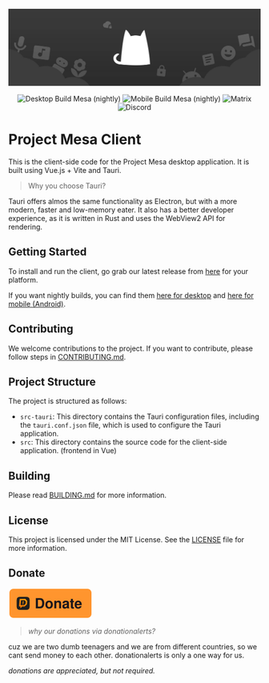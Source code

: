 ![Start background image for GitHub's README](public/startbgforgithub.jpg)

<div align="center">
    <img alt="Desktop Build Mesa (nightly)" src="https://github.com/standard-group/mesa-client/actions/workflows/desktop.yml/badge.svg?branch=main" href="https://github.com/standard-group/mesa-client/actions/workflows/desktop.yml">
    <img alt="Mobile Build Mesa (nightly)" src="https://github.com/standard-group/mesa-client/actions/workflows/mobile.yml/badge.svg?branch=main" href="https://github.com/standard-group/mesa-client/actions/workflows/mobile.yml">
    <img alt="Matrix" src="https://img.shields.io/matrix/project-mesa-room%3Amatrix.org?style=flat&logo=matrix" href="https://matrix.to/#/#project-mesa-room:matrix.org">
    <img alt="Discord" src="https://img.shields.io/badge/Discord-7289DA?style=flat&logo=discord&logoColor=white" href="https://sdiscord.gg/Z997UBvFJ4">
</div>

# Project Mesa Client

This is the client-side code for the Project Mesa desktop application. It is built using Vue.js + Vite and Tauri.

> Why you choose Tauri?

Tauri offers almos the same functionality as Electron, but with a more modern, faster and low-memory eater. It also has a better developer experience, as it is written in Rust and uses the WebView2 API for rendering.

## Getting Started

To install and run the client, go grab our latest release from [here](https://github.com/standard-group/mesa-client/releases/latest) for your platform. 

If you want nightly builds, you can find them [here for desktop](https://github.com/standard-group/mesa-client/actions/workflows/desktop.yml) and [here for mobile (Android)](https://github.com/standard-group/mesa-client/actions/workflows/mobile.yml).

## Contributing

We welcome contributions to the project. If you want to contribute, please follow steps in [CONTRIBUTING.md](CONTRIBUTING.md).

## Project Structure

The project is structured as follows:

- `src-tauri`: This directory contains the Tauri configuration files, including the `tauri.conf.json` file, which is used to configure the Tauri application.
- `src`: This directory contains the source code for the client-side application. (frontend in Vue)

## Building

Please read [BUILDING.md](BUILDING.md) for more information.

## License

This project is licensed under the MIT License. See the [LICENSE](LICENSE) file for more information.

## Donate

[![Donate using DonationAlerts](public/donate.svg)](https://www.donationalerts.com/r/standardgroup)

> *why our donations via donationalerts?*

cuz we are two dumb teenagers and we are from different countries, so we cant send money to each other. donationalerts is only a one way for us.

*donations are appreciated, but not required.*